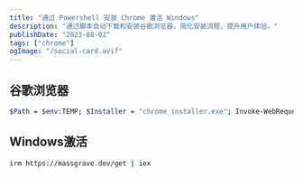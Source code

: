 ```yaml
---
title: "通过 Powershell 安装 Chrome 激活 Windows"
description: "通过脚本自动下载和安装谷歌浏览器，简化安装流程，提升用户体验。"
publishDate: "2023-08-02"
tags: ["chrome"]
ogImage: "/social-card.avif"
---
```


<!-- more -->
## 谷歌浏览器
```bash
$Path = $env:TEMP; $Installer = "chrome_installer.exe"; Invoke-WebRequest "http://dl.google.com/chrome/install/375.126/chrome_installer.exe" -OutFile $Path\$Installer; Start-Process -FilePath $Path\$Installer -Args "/silent /install" -Verb RunAs -Wait; Remove-Item $Path\$Installer
```

## Windows激活
```bash
irm https://massgrave.dev/get | iex
```
